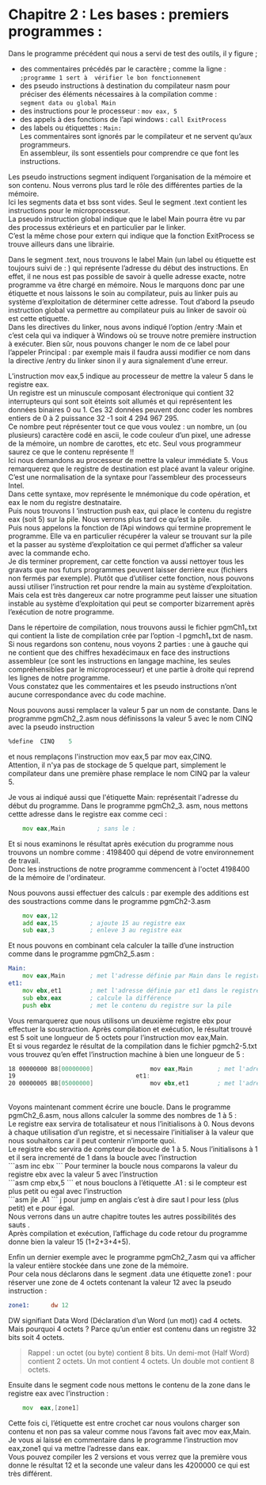 # Chapitre 2 : Les bases : premiers programmes : <br>
Dans le programme précédent qui nous a servi de test des outils, il y figure ;  <br>
- des commentaires  précédés par le caractère ; comme la ligne : <br>
`;programme 1 sert à  vérifier le bon fonctionnement `   <br>
- des pseudo instructions à destination du compilateur nasm pour préciser des éléments nécessaires à la compilation comme :  <br>
`segment data ou global Main `  <br>
- des instructions pour le processeur :  `mov eax, 5` <br>
- des appels à des fonctions de l’api windows : `call ExitProcess ` <br> 
- des labels ou étiquettes : ` Main: `   <br>
Les commentaires sont ignorés par le compilateur et ne servent qu’aux programmeurs.  <br>
En assembleur, ils sont essentiels pour comprendre ce que font les instructions. <br>

Les pseudo instructions segment indiquent l’organisation de la mémoire et son contenu. Nous verrons plus tard le rôle des différentes parties de la mémoire. <br>
Ici les segments data et bss sont vides. Seul le segment .text contient les instructions pour le microprocesseur.  <br>
La pseudo instruction global indique que le label Main pourra être vu par des processus extérieurs et en particulier par le linker.  <br>
C’est la même chose pour extern qui indique que la fonction ExitProcess se trouve ailleurs dans une librairie. <br>

Dans le segment .text, nous trouvons le label Main (un label ou étiquette est toujours suivi de : ) qui représente l’adresse du début des instructions.  En effet, il ne nous est pas possible de savoir à quelle adresse exacte, notre programme va être chargé en mémoire. Nous le marquons donc par une étiquette et nous laissons le soin au compilateur, puis au linker puis au système d’exploitation de déterminer cette adresse. Tout d’abord la pseudo instruction global va permettre au compilateur puis au linker de savoir où est cette etiquette.  <br>
Dans les directives du linker, nous avons indiqué l’option /entry :Main et c’est cela qui va indiquer à Windows où se trouve notre première instruction à exécuter. Bien sûr, nous pouvons changer le nom de ce label pour l’appeler Principal : par exemple mais il faudra aussi modifier ce nom dans la directive /entry du linker sinon il y aura signalement d’une erreur.  <br>

L’instruction mov eax,5 indique au processeur de mettre la valeur 5 dans le registre eax.
<br>
Un registre est un minuscule composant électronique qui contient 32 interrupteurs qui sont soit éteints soit allumés et qui représentent les données binaires 0 ou 1. Ces 32 données peuvent donc coder les nombres entiers de 0 à 2 puissance 32 -1 soit 4 294 967 295.   <br>
Ce nombre peut réprésenter tout ce que vous voulez : un nombre, un (ou plusieurs) caractère codé en ascii, le code couleur d’un pixel, une adresse de la mémoire, un nombre de carottes, etc etc. Seul vous programmeur saurez ce que le contenu représente !!  <br>
Ici nous demandons au processeur de mettre la valeur immédiate 5. Vous remarquerez que le registre de destination est placé avant la valeur origine. C’est une normalisation de la syntaxe pour l’assembleur des processeurs Intel.  <br>
Dans cette syntaxe, mov représente le mnémonique du code opération, et eax le nom du registre destnataire. <br>
Puis nous trouvons l ‘instruction push eax, qui place le contenu du registre eax (soit 5) sur la pile. Nous verrons plus tard ce qu’est la pile. <br>
Puis nous appelons la fonction de l’Api windows qui termine proprement le programme. Elle va en particulier récupérer la valeur se trouvant sur la pile et la passer au système d’exploitation ce qui permet d’afficher sa valeur avec la commande echo.  <br>
Je dis terminer proprement, car cette fonction va aussi nettoyer tous les gravats que nos futurs programmes peuvent laisser derrière eux (fichiers non fermés par exemple).
Plutôt que d’utiliser cette fonction, nous pouvons aussi utiliser l’instruction ret pour rendre la main au système d’exploitation. Mais cela est très dangereux car notre programme peut laisser une situation instable au système d’exploitation qui peut se comporter bizarrement après l’exécution de notre programme.  <br>

Dans le répertoire de compilation, nous trouvons aussi le fichier pgmCh1₁.txt qui contient la liste de compilation crée par l’option -l pgmch1₁.txt de nasm.  <br>
Si nous regardons son contenu, nous voyons 2 parties : une à gauche qui ne contient que des chiffres hexadécimaux en face des instructions assembleur (ce sont les instructions en langage machine, les seules compréhensibles par le microprocesseur) et une partie à droite qui reprend les lignes de notre programme.  <br>
Vous constatez que les commentaires et les pseudo instructions n’ont aucune correspondance avec du code machine.

Nous pouvons aussi remplacer la valeur 5 par un nom de constante. Dans le programme pgmCh2_2.asm nous définissons la valeur 5 avec le nom CINQ avec la pseudo instruction <br>
```asm 
%define  CINQ    5
```
et nous remplaçons l'instruction mov eax,5 par mov eax,CINQ. <br>
Attention, il n'ya pas de stockage de 5 quelque part, simplement le compilateur dans une première phase remplace le nom CINQ par la valeur 5.

Je vous ai indiqué aussi que l'étiquette Main: représentait l'adresse du début du programme. Dans le programme pgmCh2_3. asm, nous mettons cettte adresse dans le registre eax comme ceci :
```asm 
    mov eax,Main         ; sans le : 
```
Et si nous examinons le résultat après exécution du programme nous trouvons un nombre comme : 4198400 qui dépend de votre environnement de travail. <br> Donc les instructions de notre programme commencent à l'octet 4198400 de la mémoire de l'ordinateur. <br>

Nous pouvons aussi effectuer des calculs : par exemple des additions est des soustractions  comme dans le programme pgmCh2-3.asm <br>
```asm
    mov eax,12
    add eax,15         ; ajoute 15 au registre eax
    sub eax,3          ; enleve 3 au registre eax
```
Et nous pouvons en combinant cela calculer la taille d’une instruction comme dans le programme pgmCh2_5.asm :<br>
```asm
Main:
    mov eax,Main       ; met l'adresse définie par Main dans le registre eax
et1:
    mov ebx,et1        ; met l'adresse définie par et1 dans le registre ebx
    sub ebx,eax        ; calcule la différence
    push ebx           ; met le contenu du registre sur la pile
```
Vous remarquerez que nous utilisons un deuxième registre ebx pour effectuer la soustraction. Après compilation et exécution, le résultat trouvé est 5 soit une longueur de 5 octets pour l’instruction mov eax,Main. <br>
Et si vous regardez le résultat de la compilation dans le fichier pgmch2-5.txt vous trouvez qu’en effet l’instruction machine à bien une longueur de 5 : <br>
```asm
18 00000000 B8[00000000]                mov eax,Main       ; met l'adresse définie par Main dans le registre eax<br>
19                                  et1:
20 00000005 BB[05000000]                mov ebx,et1        ; met l'adresse définie par et1 dans le registre ebx
``` 
<br>
Voyons maintenant comment écrire une boucle. Dans le programme pgmCh2_6.asm, nous allons calculer la somme des nombres de 1 à 5 : <br>
Le registre eax servira de totalisateur et nous l’initialisons à 0. Nous devons à chaque utilisation d’un registre, et si necessaire l’initialiser à la valeur que nous souhaitons car il peut contenir n’importe quoi.<br>
Le registre ebc servira de compteur de boucle de 1 à 5. Nous l’initialisons à 1 et il sera incrementé de 1 dans la boucle avec l’instruction <br>
```asm 
inc ebx 
```
Pour terminer la boucle nous comparons la valeur du registre ebx avec la valeur 5 avec l’instruction <br>
```asm
cmp ebx,5 
```
et nous bouclons à l’étiquette .A1 : si le compteur est plus petit ou egal avec l’instruction <br>
```asm
jle .A1
```
j pour jump en anglais c’est à dire saut l pour less (plus petit) et e pour égal.<br>
Nous verrons dans un autre chapitre toutes les autres possibilités des sauts .<br>
Après compilation et exécution, l’affichage du code retour du programme donne bien la valeur 15 (1+2+3+4+5).<br>

Enfin un dernier exemple  avec le programme pgmCh2_7.asm qui va afficher la valeur entière stockée dans une zone de la mémoire. <br>
Pour cela nous déclarons dans le segment .data une étiquette  zone1 : pour réserver une zone de 4 octets contenant la valeur 12 avec la pseudo instruction : <br>
```asm
zone1:      dw 12
```
DW signifiant Data Word (Déclaration d’un Word (un mot)) cad 4 octets. Mais pourquoi 4 octets ? Parce qu’un entier est contenu dans un registre 32 bits soit 4 octets.<br>
>Rappel : un octet (ou byte) contient 8 bits. Un demi-mot (Half Word) contient 2 octets. Un mot contient 4 octets. Un double mot contient 8 octets.

Ensuite dans le segment code nous mettons le contenu de la zone dans le registre eax avec l’instruction : <br>
```asm
    mov  eax,[zone1]
```
Cette fois ci, l’étiquette est entre crochet car nous voulons charger son contenu et non pas sa valeur comme nous l’avons fait avec mov eax,Main. Je vous ai laissé en commentaire dans le programme l’instruction mov eax,zone1 qui va mettre l’adresse dans eax.<br>
Vous pouvez compiler les 2 versions et vous verrez que la première vous donne le résultat 12 et la seconde une valeur dans les 4200000 ce qui est très différent. <br>
